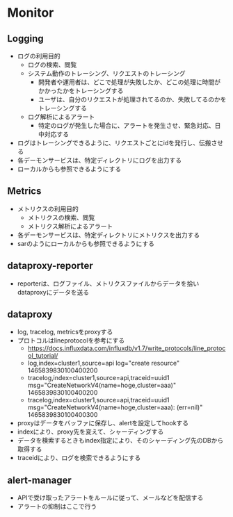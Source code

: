 # Monitor


## Logging
* ログの利用目的
    * ログの検索、閲覧
    * システム動作のトレーシング、リクエストのトレーシング
        * 開発者や運用者は、どこで処理が失敗したか、どこの処理に時間がかかったかをトレーシングする
        * ユーザは、自分のリクエストが処理されてるのか、失敗してるのかをトレーシングする
    * ログ解析によるアラート
        * 特定のログが発生した場合に、アラートを発生させ、緊急対応、日中対応する
* ログはトレーシングできるように、リクエストごとにidを発行し、伝搬させる
* 各デーモンサービスは、特定ディレクトリにログを出力する
* ローカルからも参照できるようにする


## Metrics
* メトリクスの利用目的
    * メトリクスの検索、閲覧
    * メトリクス解析によるアラート
* 各デーモンサービスは、特定ディレクトリにメトリクスを出力する
* sarのようにローカルからも参照できるようにする


## dataproxy-reporter
* reporterは、ログファイル、メトリクスファイルからデータを拾いdataproxyにデータを送る


## dataproxy
* log, tracelog, metricsをproxyする
* プロトコルはlineprotocolを参考にする
    * https://docs.influxdata.com/influxdb/v1.7/write_protocols/line_protocol_tutorial/
    * log,index=cluster1,source=api log="create resource" 1465839830100400200
    * tracelog,index=cluster1,source=api,traceid=uuid1 msg="CreateNetworkV4(name=hoge,cluster=aaa)" 1465839830100400200
    * tracelog,index=cluster1,source=api,traceid=uuid1 msg="CreateNetworkV4(name=hoge,cluster=aaa): (err=nil)" 1465839830100400300
* proxyはデータをバッファに保存し、alertを設定してhookする
* indexにより、proxy先を変えて、シャーディングする
* データを検索するときもindex指定により、そのシャーディング先のDBから取得する
* traceidにより、ログを検索できるようにする


## alert-manager
* APIで受け取ったアラートをルールに従って、メールなどを配信する
* アラートの抑制はここで行う
